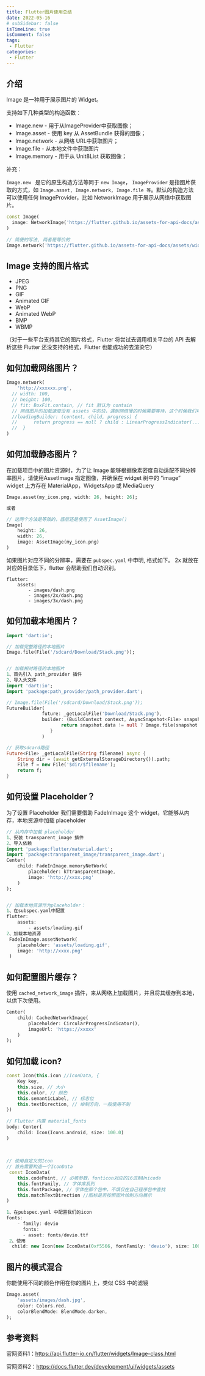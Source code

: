 ```yaml
---
title: Flutter图片使用总结
date: 2022-05-16
# subSidebar: false
isTimeLine: true
isComment: false
tags:
 - Flutter
categories:
 - Flutter
---
```


## 介绍
Image 是一种用于展示图片的 Widget。

支持如下几种类型的构造函数：

* Image.new - 用于从ImageProvider中获取图像；
* Image.asset - 使用 key 从 AssetBundle 获得的图像；
* Image.network - 从网络 URL中获取图片；
* Image.file - 从本地文件中获取图片
* Image.memory - 用于从 Unit8List 获取图像；

补充：

`Image.new ` 是它的原生构造方法等同于 `new Image`， `ImageProvider` 是指图片获取的方式，如 `Image.asset, Image.network, Image.file 等`。默认的构造方法可以使用任何 ImageProvider，比如 NetworkImage 用于展示从网络中获取图片。

```dart
const Image(
  image: NetworkImage('https://flutter.github.io/assets-for-api-docs/assets/widgets/owl.jpg'),
)
    
// 简便的写法, 两者是等价的
Image.network('https://flutter.github.io/assets-for-api-docs/assets/widgets/owl.jpg');
```


## Image 支持的图片格式

* JPEG
* PNG
* GIF
* Animated GIF
* WebP
* Animated WebP
* BMP
* WBMP

（对于一些平台支持其它的图片格式，Flutter 将尝试去调用相关平台的 API 去解析这些 Flutter 还没支持的格式，Flutter 也能成功的去渲染它）


## 如何加载网络图片？
```dart
Image.network(
	'http://xxxxxx.png',
  // width: 100,
  // height: 100,
  // fit: BoxFit.contain, // fit 默认为 contain
  // 网络图片的加载速度没有 assets 中的快，遇到网络慢的时候需要等待，这个时候我们可以提供一个 loadingBuilder，告诉用户正在加载中，或者提供一个 placeholder，placeholder 的介绍看后面内容
  //loadingBuilder: (context, child, progress) {
  //      return progress == null ? child : LinearProgressIndicator(...);
  //  }
)
```


## 如何加载静态图片？
在加载项目中的图片资源时，为了让 Image 能够根据像素密度自动适配不同分辨率图片，请使用AssetImage 指定图像，并确保在 widget 树中的 “image” widget 上方存在 MaterialApp，WidgetsApp 或 MediaQuery 

```dart
Image.asset(my_icon.png, width: 26, height: 26);

或者

// 这两个方法是等效的，底层还是使用了 AssetImage()
Image(
	height: 26,
    width: 26,
    image: AssetImage(my_icon.png)
)
```

如果图片对应不同的分辨率，需要在 `pubspec.yaml` 中申明, 格式如下。 2x 就放在对应的目录低下，flutter 会帮助我们自动识别。

```
flutter:
	assets:
		- images/dash.png
        - images/2x/dash.png
        - images/3x/dash.png
```


## 如何加载本地图片？

```dart
import 'dart:io';

// 加载完整路径的本地图片
Image.file(File('/sdcard/Download/Stack.png'));


// 加载相对路径的本地图片
1、首先引入 path_provider 插件
2、导入头文件
import 'dart:io';
import 'package:path_provider/path_provider.dart';

// Image.file(File('/sdcard/Download/Stack.png'));
FutureBuilder(
    		 future: _getLocalFile('Download/Stack.png'),
             builder: (BuildContext context, AsyncSnapshot<File> snapshot) {
                	return snapshot.data != null ? Image.file(snapshot.data) : Container() 
             	}
             )

// 获取sdcard路径
Future<File> _getLocalFile(String filename) async {
    String dir = (await getExternalStorageDirectory()).path;
    File f = new File('$dir/$filename');
    return f;
}
```




## 如何设置 Placeholder？
为了设置 Placeholder 我们需要借助 FadeInImage 这个 widget，它能够从内存，本地资源中加载 placeholder

```dart
// 从内存中加载 placeholder
1、安装 transparent_image 插件
2、导入依赖
import 'package:flutter/material.dart';
import 'package:transparent_image/transparent_image.dart';
Center(
	child: FadeInImage.memoryNetWork(
    	placeholder: kTtransparentImage,
        image: 'http://xxxx.png'
    )
);


// 加载本地资源作为placeholder：
1、在subspec.yaml中配置
flutter:
	assets:
		- assets/loading.gif
2、加载本地资源
 FadeInImage.assetNetwork(
 	placeholder: 'assets/loading.gif',
    image: 'http://xxxx.png'
 )
```


## 如何配置图片缓存？
使用 `cached_network_image` 插件，来从网络上加载图片，并且将其缓存到本地，以供下次使用。

```dart
Center(
	child: CachedNetworkImage(
    	placeholder: CircularProgressIndicator(),
        imageUrl: 'https://xxxxx'
    )
);
```


## 如何加载 icon?
```dart
const Icon(this.icon //IconData, {
    Key key,
    this.size, // 大小
    this.color, // 颜色
    this.semanticLabel, // 标志位
    this.textDirection, // 绘制方向，一般使用不到
})
    
// Flutter 内置 material_fonts
body: Center(
	child: Icon(Icons.android, size: 100.0)
)
    
    
    
// 使用自定义的Icon
// 首先需要构造一个IconData
 const IconData(
	this.codePoint, // 必填参数，fonticon对应的16进制Unicode
    this.fontFamily, // 字体库系列
    this.fontPackage, // 字体在那个包中，不填仅在自己程序包中查找
    this.matchTextDirection //图标是否按照图片绘制方向展示
)
    
1、在pubspec.yaml 中配置我们的icon
fonts:
	- family: devio
      fonts:
      - asset: fonts/devio.ttf
 2、使用
  child: new Icon(new IconData(0xf5566, fontFamily: 'devio'), size: 100.0, color: Color.blue);
```


## 图片的模式混合
你能使用不同的颜色作用在你的图片上，类似 CSS 中的滤镜

```dart
Image.asset(
	'assets/images/dash.jpg',
    color: Colors.red,
    colorBlendMode: BlendMode.darken,
);
```



## 参考资料

官网资料1：https://api.flutter-io.cn/flutter/widgets/Image-class.html

官网资料2：https://docs.flutter.dev/development/ui/widgets/assets